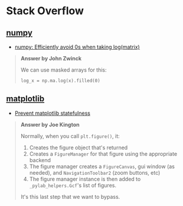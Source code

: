 # Stack Overflow

## [numpy](https://stackoverflow.com/questions/tagged/numpy)

  - [numpy: Efficiently avoid 0s when taking log(matrix)](https://stackoverflow.com/questions/21752989/numpy-efficiently-avoid-0s-when-taking-logmatrix)
  
  > **Answer by John Zwinck**
  >
  > We can use masked arrays for this:
  >
  >     log_x = np.ma.log(x).filled(0)

## [matplotlib](https://stackoverflow.com/questions/tagged/matplotlib)

  - [Prevent matplotlib statefulness](https://stackoverflow.com/questions/28631741/prevent-matplotlib-statefulness)
  
  > **Answer by Joe Kington**
  >
  > Normally, when you call `plt.figure()`, it:
  >
  > 1. Creates the figure object that's returned
  > 2. Creates a `FigureManager` for that figure using the appropriate backend
  > 3. The figure manager creates a `FigureCanvas`, gui window (as needed), and `NavigationToolbar2` (zoom buttons, etc)
  > 4. The figure manager instance is then added to `_pylab_helpers.Gcf`'s list of figures.
  >
  > It's this last step that we want to bypass.
